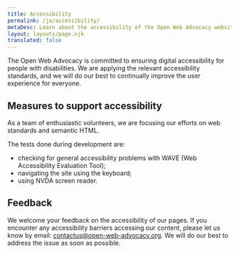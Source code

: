 ```yaml
---
title: Accessibility
permalink: /ja/accessibility/
metaDesc: Learn about the accessibility of the Open Web Advocacy website.
layout: layouts/page.njk
translated: false
---
```


The Open Web Advocacy is committed to ensuring digital accessibility for people with disabilities.
We are applying the relevant accessibility standards, and we will do our best to continually improve the user experience
for everyone.

## Measures to support accessibility

As a team of enthusiastic volunteers, we are focusing our efforts on web standards and semantic HTML.

The tests done during development are:

- checking for general accessibility problems with WAVE (Web Accessibility Evaluation Tool);
- navigating the site using the keyboard;
- using NVDA screen reader.

## Feedback

We welcome your feedback on the accessibility of our pages.
If you encounter any accessibility barriers accessing our content, please let us know by email:
[contactus@open-web-advocacy.org](mailto:contactus@open-web-advocacy.org). We will do our
best to address the issue as soon as possible.
